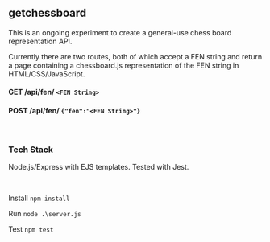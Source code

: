 ## getchessboard

This is an ongoing experiment to create a general-use chess board representation API.

Currently there are two routes, both of which accept a FEN string and return a page containing a chessboard.js representation of the FEN string in HTML/CSS/JavaScript.

#### GET /api/fen/ `<FEN String>`

#### POST /api/fen/ `{"fen":"<FEN String>"}`

&nbsp;

### Tech Stack
Node.js/Express with EJS templates.
Tested with Jest.

&nbsp;

Install ```npm install```

Run ```node .\server.js```

Test ```npm test```
